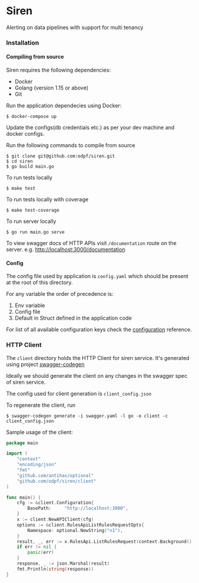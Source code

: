 # Siren

Alerting on data pipelines with support for multi tenancy

### Installation

#### Compiling from source

Siren requires the following dependencies:

* Docker
* Golang (version 1.15 or above)
* Git

Run the application dependecies using Docker:

```
$ docker-compose up
```

Update the configs(db credentials etc.) as per your dev machine and docker configs.

Run the following commands to compile from source

```
$ git clone git@github.com:odpf/siren.git
$ cd siren
$ go build main.go
```

To run tests locally

```
$ make test
```

To run tests locally with coverage

```
$ make test-coverage
```

To run server locally

```
$ go run main.go serve
```

To view swagger docs of HTTP APIs visit `/documentation` route on the server.
e.g. [http://localhost:3000/documentation](http://localhost:3000/documentation)

#### Config

The config file used by application is `config.yaml` which should be present at the root of this directory.

For any variable the order of precedence is:

1. Env variable
2. Config file
3. Default in Struct defined in the application code

For list of all available configuration keys check the [configuration](docs/reference/configuration.md) reference.

### HTTP Client

The `client` directory holds the HTTP Client for siren service. It's generated using project [swagger-codegen](https://github.com/swagger-api/swagger-codegen)

Ideally we should generate the client on any changes in the swagger spec of siren service. 

The config used for client generation is `client_config.json`

To regenerate the client, run 

```
$ swagger-codegen generate -i swagger.yaml -l go -o client -c client_config.json
```

Sample usage of the client: 

```go
package main

import (
	"context"
	"encoding/json"
	"fmt"
	"github.com/antihax/optional"
	"github.com/odpf/siren/client"
)

func main() {
	cfg := &client.Configuration{
		BasePath:     "http://localhost:3000",
	}
	x := client.NewAPIClient(cfg)
	options := &client.RulesApiListRulesRequestOpts{
		Namespace: optional.NewString("n1"),
	}
	result, _, err := x.RulesApi.ListRulesRequest(context.Background(), options)
	if err != nil {
		panic(err)
	}
	response, _ := json.Marshal(result)
	fmt.Println(string(response))
}
```
